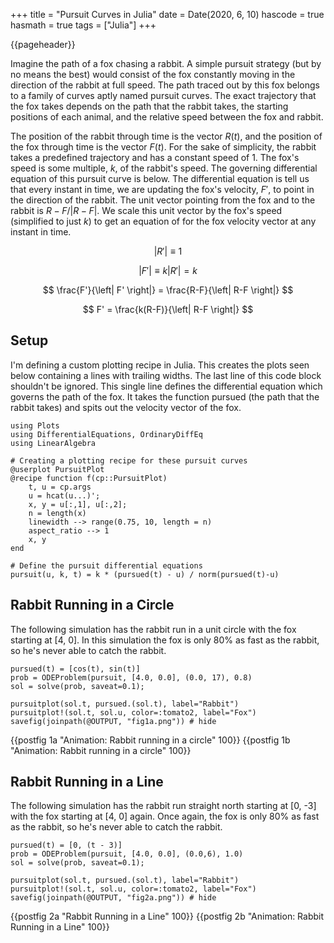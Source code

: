 +++
title = "Pursuit Curves in Julia"
date = Date(2020, 6, 10)
hascode = true
hasmath = true
tags = ["Julia"]
+++

{{pageheader}}

Imagine the path of a fox chasing a rabbit. A simple pursuit strategy (but by no means the best) would consist of the fox constantly moving in the direction of the rabbit at full speed. The path traced out by this fox belongs to a family of curves aptly named pursuit curves. The exact trajectory that the fox takes depends on the path that the rabbit takes, the starting positions of each animal, and the relative speed between the fox and rabbit.

The position of the rabbit through time is the vector $R(t)$, and the position of the fox through time is the vector $F(t)$. For the sake of simplicity, the rabbit takes a predefined trajectory and has a constant speed of 1. The fox's speed is some multiple, $k$, of the rabbit's speed. The governing differential equation of this pursuit curve is below. The differential equation is tell us that every instant in time, we are updating the fox's velocity, $F'$, to point in the direction of the rabbit. The unit vector pointing from the fox and to the rabbit is $R-F/|R-F|$. We scale this unit vector by the fox's speed (simplified to just $k$) to get an equation of for the fox velocity vector at any instant in time.

$$ \left| R' \right| \equiv 1 $$

$$ \left| F' \right| \equiv k \left| R' \right| = k $$

$$ \frac{F'}{\left| F' \right|} = \frac{R-F}{\left| R-F \right|} $$

$$ F' = \frac{k(R-F)}{\left| R-F \right|} $$

## Setup

I'm defining a custom plotting recipe in Julia. This creates the plots seen below containing a lines with trailing widths. The last line of this code block shouldn't be ignored. This single line defines the differential equation which governs the path of the fox. It takes the function pursued (the path that the rabbit takes) and spits out the velocity vector of the fox.

```julia:./code/pursuit_curves_01
using Plots
using DifferentialEquations, OrdinaryDiffEq
using LinearAlgebra

# Creating a plotting recipe for these pursuit curves
@userplot PursuitPlot
@recipe function f(cp::PursuitPlot)
    t, u = cp.args
    u = hcat(u...)';
    x, y = u[:,1], u[:,2];
    n = length(x)
    linewidth --> range(0.75, 10, length = n)
    aspect_ratio --> 1
    x, y
end

# Define the pursuit differential equations
pursuit(u, k, t) = k * (pursued(t) - u) / norm(pursued(t)-u)
```

## Rabbit Running in a Circle

The following simulation has the rabbit run in a unit circle with the fox starting at [4, 0]. In this simulation the fox is only 80% as fast as the rabbit, so he's never able to catch the rabbit.

```julia:./code/pursuit_curves_01_fig1
pursued(t) = [cos(t), sin(t)]
prob = ODEProblem(pursuit, [4.0, 0.0], (0.0, 17), 0.8)
sol = solve(prob, saveat=0.1);

pursuitplot(sol.t, pursued.(sol.t), label="Rabbit")
pursuitplot!(sol.t, sol.u, color=:tomato2, label="Fox")
savefig(joinpath(@OUTPUT, "fig1a.png")) # hide
```

{{postfig 1a "Animation: Rabbit running in a circle" 100}}
{{postfig 1b "Animation: Rabbit running in a circle" 100}}

## Rabbit Running in a Line

The following simulation has the rabbit run straight north starting at [0, -3] with the fox starting at [4, 0] again. Once again, the fox is only 80% as fast as the rabbit, so he's never able to catch the rabbit.

```julia:./code/pursuit_curves_01_fig2a
pursued(t) = [0, (t - 3)]
prob = ODEProblem(pursuit, [4.0, 0.0], (0.0,6), 1.0)
sol = solve(prob, saveat=0.1);

pursuitplot(sol.t, pursued.(sol.t), label="Rabbit")
pursuitplot!(sol.t, sol.u, color=:tomato2, label="Fox")
savefig(joinpath(@OUTPUT, "fig2a.png")) # hide
```

{{postfig 2a "Rabbit Running in a Line" 100}}
{{postfig 2b "Animation: Rabbit Running in a Line" 100}}